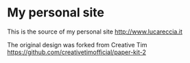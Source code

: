 # My personal site
This is the source of my personal site http://www.lucareccia.it

The original design was forked from Creative Tim https://github.com/creativetimofficial/paper-kit-2
